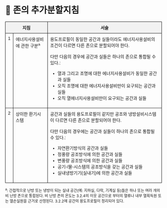 # 🔹 존의 추가분할지침

<!DOCTYPE html>
<html lang="ko">
<head>
  <meta charset="UTF-8">
  <title>에너지사용설비 및 환기시스템 구분 기준</title>
  <style>
    table {
      border-collapse: collapse;
      width: 100%;
      font-family: "Malgun Gothic", sans-serif;
      font-size: 14px;
    }
    th, td {
      border: 1px solid black;
      padding: 8px;
      vertical-align: top;
    }
    th {
      background-color: #f2f2f2;
      text-align: center;
    }
    .footnote {
      font-size: 12px;
      margin-top: 10px;
    }
    .center {
      text-align: center;
    }
  </style>
</head>
<body>

<table>
  <tr>
    <th colspan="2" style="width: 25%;">지침</th>
    <th>서술</th>
  </tr>
  <tr>
    <td class="center">1</td>
    <td>에너지사용설비에 관한 구분<sup>a</sup></td>
    <td>
      용도프로필이 동일한 공간과 실들이라도 에너지사용설비의 조건이 다르면 다른 존으로 분할되어야 한다.<br><br>
      다만 다음의 경우에 공간과 실들은 하나의 존으로 통합될 수 있다.:
      <ul>
        <li>열과 그리고 조명에 대한 에너지사용설비가 동일한 공간과 실들</li>
        <li>오직 조명에 대한 에너지사용설비만이 요구되는 공간과 실들</li>
        <li>오직 열에너지사용설비만이 요구되는 공간과 실들</li>
      </ul>
    </td>
  </tr>
  <tr>
    <td class="center">2</td>
    <td>상이한 환기시스템</td>
    <td>
      공간과 실들의 용도프로필이 같지만 공조와 냉방설비시스템이 다르면 다른 존으로 분할되어야 한다.<br><br>
      다만 다음의 경우에는 공간과 실들이 하나의 존으로 통합될 수 있다.:
      <ul>
        <li>자연환기방식의 공간과 실들</li>
        <li>정풍량 공조방식에 의한 공간과 실들</li>
        <li>변풍량 공조방식에 의한 공간과 실들</li>
        <li>공기-/물-시스템의 공조방식을 갖는 공간과 실들</li>
        <li>실내냉방기기(실내기)에 의한 공간과 실들</li>
      </ul>
    </td>
  </tr>
</table>

<div class="footnote">
  <sup>a</sup>: 간접적으로 난방 또는 냉방이 되는 실내 공간(예: 지하실, 다락, 기계실 등)들은 하나 또는 여러 개의 비 난방 존으로 통합된다. 비 난방 존의 온도는 3.2.4의 이웃 공간으로 부터의 열류나 내부 열획득원 또는 열손실원을 근거로 산정된다. 3.2.2에 공간의 용도프로필이 정리되어 있다.
</div>

</body>
</html>
